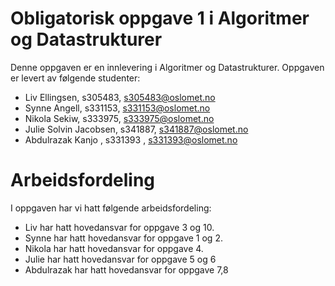 # Obligatorisk oppgave 1 i Algoritmer og Datastrukturer

Denne oppgaven er en innlevering i Algoritmer og Datastrukturer. 
Oppgaven er levert av følgende studenter:
* Liv Ellingsen, s305483, s305483@oslomet.no
* Synne Angell, s331153, s331153@oslomet.no
* Nikola Sekiw, s333975, s333975@oslomet.no
* Julie Solvin Jacobsen, s341887, s341887@oslomet.no
*  Abdulrazak Kanjo  ,  s331393 , s331393@oslomet.no

# Arbeidsfordeling

I oppgaven har vi hatt følgende arbeidsfordeling:
* Liv har hatt hovedansvar for oppgave 3 og 10. 
* Synne har hatt hovedansvar for oppgave 1 og 2.
* Nikola har hatt hovedansvar for oppgave 4.
* Julie har hatt hovedansvar for oppgave 5 og 6
* Abdulrazak har hatt hovedansvar for oppgave 7,8

